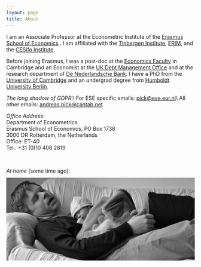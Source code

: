 ```yaml
---
layout: page
title: About
---
```


I am an Associate Professor at the Econometric Institute of the [Erasmus School of Economics](http://www.eur.nl/ese) . I am affiliated with
the [Tinbergen Institute](http://www.tinbergen.nl), [ERIM](http://www.erim.eur.nl), and the [CESifo Institute](http://www.cesifo-group.de).

Before joining Erasmus, I was a post-doc at the [Economics Faculty](http://www.econ.cam.ac.uk) in Cambridge and an Economist at the [UK Debt Management Office](http://www.dmo.gov.uk) and at the research department of [De Nederlandsche Bank](http://www.dnb.nl).  I have a PhD from the [University of Cambridge](http://www.cam.ac.uk) and an undergrad degree from [Humboldt University Berlin](http://www.wiwi.hu-berlin.de).

*The long shadow of GDPR*:\\
For ESE specific emails: [pick@ese.eur.nl](mailto:pick@ese.eur.nl)\\
All other emails: [andreas.pick@cantab.net](mailto:andreas.pick@cantab.net)

*Office Address*:  
Department of Econometrics  
Erasmus School of Economics, PO Box 1738  
3000 DR Rotterdam, the Netherlands  
Office: ET-40  
Tel.: +31 (0)10 408 2819

<br />

*At home* (some time ago):   
<img src="/pics/AndKat.png" style="float:center;margin:10px 0 0 0;">
